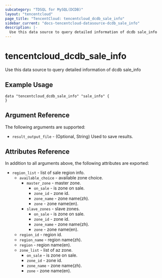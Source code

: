 ```yaml
---
subcategory: "TDSQL for MySQL(DCDB)"
layout: "tencentcloud"
page_title: "TencentCloud: tencentcloud_dcdb_sale_info"
sidebar_current: "docs-tencentcloud-datasource-dcdb_sale_info"
description: |-
  Use this data source to query detailed information of dcdb sale_info
---
```


# tencentcloud_dcdb_sale_info

Use this data source to query detailed information of dcdb sale_info

## Example Usage

```hcl
data "tencentcloud_dcdb_sale_info" "sale_info" {
}
```

## Argument Reference

The following arguments are supported:

* `result_output_file` - (Optional, String) Used to save results.

## Attributes Reference

In addition to all arguments above, the following attributes are exported:

* `region_list` - list of sale region info.
  * `available_choice` - available zone choice.
    * `master_zone` - master zone.
      * `on_sale` - is zone on sale.
      * `zone_id` - zone id.
      * `zone_name` - zone name(zh).
      * `zone` - zone name(en).
    * `slave_zones` - slave zones.
      * `on_sale` - is zone on sale.
      * `zone_id` - zone id.
      * `zone_name` - zone name(zh).
      * `zone` - zone name(en).
  * `region_id` - region id.
  * `region_name` - region name(zh).
  * `region` - region name(en).
  * `zone_list` - list of az zone.
    * `on_sale` - is zone on sale.
    * `zone_id` - zone id.
    * `zone_name` - zone name(zh).
    * `zone` - zone name(en).



